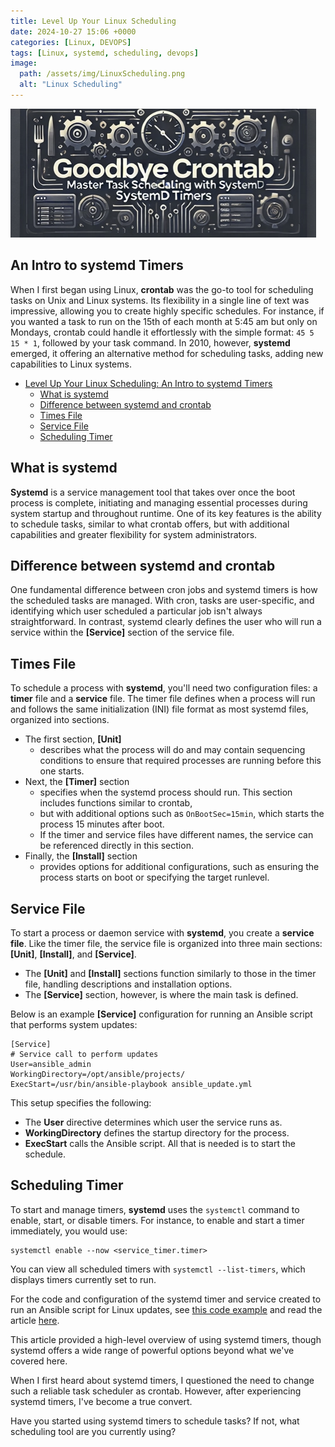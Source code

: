 ```yaml
---
title: Level Up Your Linux Scheduling
date: 2024-10-27 15:06 +0000
categories: [Linux, DEVOPS]
tags: [Linux, systemd, scheduling, devops]
image:
  path: /assets/img/LinuxScheduling.png
  alt: "Linux Scheduling"
---
```


![Linux Scheduler Banner](assets/images/LinuxScheduling.png)
## An Intro to systemd Timers

When I first began using Linux, **crontab** was the go-to tool for scheduling tasks on Unix and Linux systems. Its flexibility in a single line of text was impressive, allowing you to create highly specific schedules. For instance, if you wanted a task to run on the 15th of each month at 5:45 am but only on Mondays, crontab could handle it effortlessly with the simple format: `45 5 15 * 1`, followed by your task command. In 2010, however, **systemd** emerged, it offering an alternative method for scheduling tasks, adding new capabilities to Linux systems.

- [Level Up Your Linux Scheduling: An Intro to systemd Timers](#level-up-your-linux-scheduling-an-intro-to-systemd-timers)
  - [What is systemd](#what-is-systemd)
  - [Difference between systemd and crontab](#difference-between-systemd-and-crontab)
  - [Times File](#times-file)
  - [Service File](#service-file)
  - [Scheduling  Timer](#scheduling--timer)


## What is systemd
**Systemd** is a service management tool that takes over once the boot process is complete, initiating and managing essential processes during system startup and throughout runtime. One of its key features is the ability to schedule tasks, similar to what crontab offers, but with additional capabilities and greater flexibility for system administrators.

## Difference between systemd and crontab

One fundamental difference between cron jobs and systemd timers is how the scheduled tasks are managed. With cron, tasks are user-specific, and identifying which user scheduled a particular job isn't always straightforward. In contrast, systemd clearly defines the user who will run a service within the **[Service]** section of the service file. 

## Times File
To schedule a process with **systemd**, you'll need two configuration files: a **timer** file and a **service** file. The timer file defines when a process will run and follows the same initialization (INI) file format as most systemd files, organized into sections. 

  - The first section, **[Unit]**
    -  describes what the process will do and may contain sequencing conditions to ensure that required processes are running before this one starts. 
 -  Next, the **[Timer]** section 
    -  specifies when the systemd process should run. This section includes functions similar to crontab, 
    -  but with additional options such as `OnBootSec=15min`, which starts the process 15 minutes after boot. 
    -  If the timer and service files have different names, the service can be referenced directly in this section. 
 - Finally, the **[Install]** section 
   - provides options for additional configurations, such as ensuring the process starts on boot or specifying the target runlevel.

## Service File
To start a process or daemon service with **systemd**, you create a **service file**. Like the timer file, the service file is organized into three main sections: **[Unit]**, **[Install]**, and **[Service]**. 
  - The **[Unit]** and **[Install]** sections function similarly to those in the timer file, handling descriptions and installation options. 
  - The **[Service]** section, however, is where the main task is defined.

Below is an example **[Service]** configuration for running an Ansible script that performs system updates:

```
[Service]
# Service call to perform updates
User=ansible_admin
WorkingDirectory=/opt/ansible/projects/
ExecStart=/usr/bin/ansible-playbook ansible_update.yml
```

This setup specifies the following:
- The **User** directive determines which user the service runs as.
- **WorkingDirectory** defines the startup directory for the process.
- **ExecStart** calls the Ansible script.
All that is needed is to start the schedule.

## Scheduling  Timer
To start and manage timers, **systemd** uses the `systemctl` command to enable, start, or disable timers. For instance, to enable and start a timer immediately, you would use:

```
systemctl enable --now <service_timer.timer>
```

You can view all scheduled timers with `systemctl --list-timers`, which displays timers currently set to run.

For the code and configuration of the systemd timer and service created to run an Ansible script for Linux updates, see [this code example](https://github.com/richard-sebos/ansible_updates.git) and read the article [here](https://dev.to/sebos/automating-server-updates-30hi).

This article provided a high-level overview of using systemd timers, though systemd offers a wide range of powerful options beyond what we've covered here.


When I first heard about systemd timers, I questioned the need to change such a reliable task scheduler as crontab. However, after experiencing systemd timers, I've become a true convert.

Have you started using systemd timers to schedule tasks? If not, what scheduling tool are you currently using?
